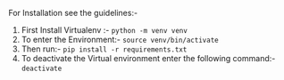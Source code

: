 For Installation see the guidelines:-
1. First Install Virtualenv :-
 `python -m venv venv`
2. To enter the Environment:-
 `source venv/bin/activate`
3.  Then run:-
  `pip install -r requirements.txt`
4. To deactivate the Virtual environment enter the following command:-
  `deactivate`
